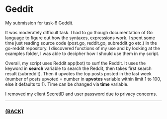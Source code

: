 # Geddit
My submission for task-6 Geddit.

It was moderately difficult task. I had to go though documentation of Go language to figure out how the syntaxes, expressions work.
I spent some time just reading source code (post.go, reddit.go, subreddit.go etc.) in the go-reddit repository. I discovered functions of my use and by looking at the examples folder, I was able to decipher how I should use them in my script.

Overall, my script uses Reddit app(bot) to surf the Reddit. It uses the keyword in **search** variable to search the Reddit, then takes first search result (subreddit). Then it upvotes the top posts posted in the last week (number of posts upvoted = number in **upvotes** variable within limit 1 to 100, else it defaults to 1). Time can be changed via **time** variable.

I removed my client SecretID and user password due to privacy concerns.

---

### [(BACK)](https://github.com/theamankumarsingh/amfoss-tasks)
